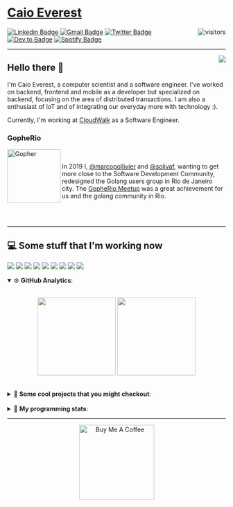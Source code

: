 # [Caio Everest](https://caioeverest.dev)

<img align="right" src="https://visitor-badge.glitch.me/badge?page_id=caioeverest.caioeverest" alt="visitors">

[![Linkedin Badge](https://img.shields.io/badge/-LinkedIn-blue?style=flat-square&logo=Linkedin&logoColor=white&link=https://www.linkedin.com/in/caioeverest/)](https://www.linkedin.com/in/caioeverest/)
[![Gmail Badge](https://img.shields.io/badge/-Gmail-c14438?style=flat-square&logo=Gmail&logoColor=white&link=mailto:mollivier.dev@gmail.com)](mailto:caioeverest.b@gmail.com/)
[![Twitter Badge](https://img.shields.io/badge/-Twitter-1DA1F2?style=flat-square&logo=Twitter&logoColor=white&link=https://twitter.com/caioeverest)](https://twitter.com/caioeverest)
[![Dev.to Badge](https://img.shields.io/badge/-Dev.to-363D44?style=flat-square&logo=Dev.to&logoColor=white&link=https://dev.to/caioeverest)](https://dev.to/caioeverest)
[![Spotify Badge](https://img.shields.io/badge/-Spotify-1ED760?style=flat-square&amp;labelColor=fff&amp;logo=Spotify&link=https://open.spotify.com/user/caio.everest)](https://open.spotify.com/user/caio.everest)

---
<img align="right" src="https://media3.giphy.com/media/Nx0rz3jtxtEre/200.gif"/>

## Hello there 🖖

<p>
    I'm Caio Everest, a computer scientist and a software engineer. I've worked on backend, frontend and mobile as a developer
    but specialized on backend, focusing on the area of distributed transactions. I am also a enthusiast of IoT and of integrating
    our everyday more with technology :).
</p>
<p>
    Currently, I'm working at <a href="https://cloudwalk.io">CloudWalk</a> as a Software Engineer.
</p>

### GopheRio

<img align="left" src="https://i.imgur.com/zmxMolD.png" alt="Gopher" width="123em">

<br>
<p>
    In 2019 I, <a href="https://github.com/marcopollivier">@marcopollivier</a> and <a href="https://github.com/solivaf">
    @solivaf</a>, wanting to get more close to the Software Development
    Community, redesigned the Golang users group in Rio de Janeiro city. The <a href="https://www.meetup.com/GopheRio">
    GopheRio Meetup</a> was a great achievement for us and the golang community in Rio.
</p>
<br><br>

---

## 💻 Some stuff that I'm working now

<a href=""><img src="https://img.shields.io/badge/-Go-00ADD8?style=flat-square&logo=go&logoColor=white"></a>
<a href=""><img src="https://img.shields.io/badge/-Rust-4f4f4f?style=flat-square&logo=rust&logoColor=white"></a>
<a href=""><img src="https://img.shields.io/badge/-Python-F7C400?style=flat-square&logo=python&logoColor=white"></a>
<a href=""><img src="https://img.shields.io/badge/-Ruby-980D02?style=flat-square&logo=ruby&logoColor=white"></a>
<a href=""><img src="http://img.shields.io/badge/-Java-007396?style=flat-square&logo=java&logoColor=white"></a>
<a href=""><img src="http://img.shields.io/badge/-Kotlin-7B6BDA?style=flat-square&logo=kotlin&logoColor=white"></a>
<a href=""><img src="http://img.shields.io/badge/-JavaScript-F7DF1E?style=flat-square&logo=JavaScript&logoColor=white"></a>
<a href=""><img src="http://img.shields.io/badge/-Terraform-623CE4?style=flat-square&logo=Terraform&logoColor=white"></a>
<a href=""><img src="http://img.shields.io/badge/-Ansible-171615?style=flat-square&logo=Ansible&logoColor=white"></a>

<details open>
    <summary>⚙ <b>GitHub Analytics</b>: </summary>
    <br>
    <p align="center">
        <img height="180em" src="https://github-readme-stats-eight-theta.vercel.app/api?username=caioeverest&show_icons=true&theme=tokyonight&include_all_commits=true&count_private=true"/>
        <img height="180em" src="https://github-readme-stats-eight-theta.vercel.app/api/top-langs/?username=caioeverest&layout=compact&langs_count=8&theme=tokyonight&include_all_commits=true&count_private=true"/>
    </p>
</details>

<br>

<details>
    <summary>🔨 <b>Some cool projects that you might checkout</b>: </summary>
    <div style="margin-left:3em">
        <li>🌠 <a href="https://github.com/caioeverest/supernova">Supernova</a> - Script that builds a development environment on linux machines</li>
        <li>⚙ <a href="https://github.com/caioeverest/gocfg">Gocfg</a> - A golang library that loads config structs from files with environment interpolation</li>
    </div>
</details>

<br>


<details>
 <summary>🤖 <b>My programming stats</b>: </summary>
<br>
<!--START_SECTION:waka-->
![Code Time](http://img.shields.io/badge/Code%20Time-2%2C003%20hrs%2052%20mins-blue)

**🐱 My GitHub Data** 

> 📦 80.1 kB Used in GitHub's Storage 
 > 
> 🏆 7 Contributions in the Year 2023
 > 
> 🚫 Not Opted to Hire
 > 
> 📜 40 Public Repositories 
 > 
> 🔑 5 Private Repositories 
 > 
**I'm a Night 🦉** 

```text
🌞 Morning                68 commits          █████░░░░░░░░░░░░░░░░░░░░   18.78 % 
🌆 Daytime                104 commits         ███████░░░░░░░░░░░░░░░░░░   28.73 % 
🌃 Evening                78 commits          █████░░░░░░░░░░░░░░░░░░░░   21.55 % 
🌙 Night                  112 commits         ████████░░░░░░░░░░░░░░░░░   30.94 % 
```
📅 **I'm Most Productive on Friday** 

```text
Monday                   32 commits          ██░░░░░░░░░░░░░░░░░░░░░░░   08.84 % 
Tuesday                  38 commits          ███░░░░░░░░░░░░░░░░░░░░░░   10.50 % 
Wednesday                19 commits          █░░░░░░░░░░░░░░░░░░░░░░░░   05.25 % 
Thursday                 29 commits          ██░░░░░░░░░░░░░░░░░░░░░░░   08.01 % 
Friday                   102 commits         ███████░░░░░░░░░░░░░░░░░░   28.18 % 
Saturday                 61 commits          ████░░░░░░░░░░░░░░░░░░░░░   16.85 % 
Sunday                   81 commits          ██████░░░░░░░░░░░░░░░░░░░   22.38 % 
```


📊 **This Week I Spent My Time On** 

```text
💬 Programming Languages: 
Go                       5 hrs 12 mins       ████████████████████░░░░░   81.46 % 
YAML                     37 mins             ██░░░░░░░░░░░░░░░░░░░░░░░   09.65 % 
Ruby                     19 mins             █░░░░░░░░░░░░░░░░░░░░░░░░   04.97 % 
JSON                     7 mins              ░░░░░░░░░░░░░░░░░░░░░░░░░   01.92 % 
ActionScript 3           5 mins              ░░░░░░░░░░░░░░░░░░░░░░░░░   01.40 % 

🔥 Editors: 
VS Code                  6 hrs 23 mins       █████████████████████████   100.00 % 

💻 Operating System: 
Mac                      6 hrs 23 mins       █████████████████████████   100.00 % 
```

**I Mostly Code in Go** 

```text
Go                       13 repos            ████████░░░░░░░░░░░░░░░░░   32.50 % 
Python                   2 repos             █░░░░░░░░░░░░░░░░░░░░░░░░   05.00 % 
Jupyter Notebook         2 repos             █░░░░░░░░░░░░░░░░░░░░░░░░   05.00 % 
Shell                    2 repos             █░░░░░░░░░░░░░░░░░░░░░░░░   05.00 % 
Makefile                 1 repo              █░░░░░░░░░░░░░░░░░░░░░░░░   02.50 % 
```




 Last Updated on 19/08/2023 01:12:34 UTC
<!--END_SECTION:waka-->
</details>

---

<p align="center">
    <a href="https://www.buymeacoffee.com/caioeverest" target="_blank">
        <img src="https://az743702.vo.msecnd.net/cdn/kofi3.png?v=a" alt="Buy Me A Coffee" width="173em">
    </a>
</p>
